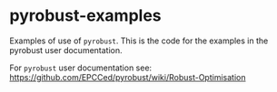 # pyrobust-examples

Examples of use of `pyrobust`.  This is the code for the examples in the pyrobust user documentation.  

For `pyrobust` user documentation see: https://github.com/EPCCed/pyrobust/wiki/Robust-Optimisation

